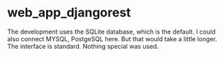 # web_app_djangorest
The development uses the SQLite database, which is the default. 
I could also connect MYSQL, PostgeSQL here. 
But that would take a little longer. 
The interface is standard. Nothing special was used.
